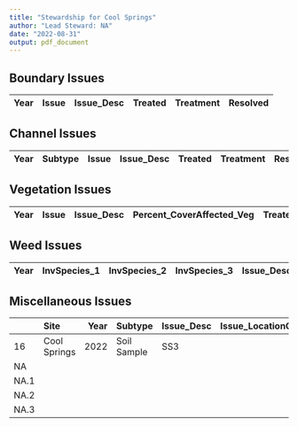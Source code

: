 ```yaml
---
title: "Stewardship for Cool Springs"
author: "Lead Steward: NA"
date: "2022-08-31"
output: pdf_document
---
```




## Boundary Issues



| Year|Issue |Issue_Desc |Treated |Treatment |Resolved |
|----:|:-----|:----------|:-------|:---------|:--------|

## Channel Issues


| Year|Subtype |Issue |Issue_Desc |Treated |Treatment |Resolved |
|----:|:-------|:-----|:----------|:-------|:---------|:--------|

## Vegetation Issues


| Year|Issue |Issue_Desc |Percent_CoverAffected_Veg |Treated |Treatment |Treat_Method_1 |Resolved |
|----:|:-----|:----------|:-------------------------|:-------|:---------|:--------------|:--------|

## Weed Issues


| Year|InvSpecies_1 |InvSpecies_2 |InvSpecies_3 |Issue_Desc |Treatment |Treat_Method_1 |TreatDate |Percent_CntrlEffective_ |Resolved |
|----:|:------------|:------------|:------------|:----------|:---------|:--------------|:---------|:-----------------------|:--------|

## Miscellaneous Issues


|     |Site         | Year|Subtype     |Issue_Desc |Issue_LocationOrFeature |Treated |Treat_Desc |Resolved |Lead_Steward |
|:----|:------------|----:|:-----------|:----------|:-----------------------|:-------|:----------|:--------|:------------|
|16   |Cool Springs | 2022|Soil Sample |SS3        |                        |na      |           |na       |Lydie        |
|NA   |             |     |            |           |                        |        |           |         |             |
|NA.1 |             |     |            |           |                        |        |           |         |             |
|NA.2 |             |     |            |           |                        |        |           |         |             |
|NA.3 |             |     |            |           |                        |        |           |         |             |



